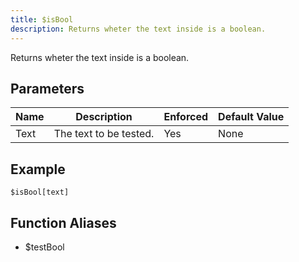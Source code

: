 ```yaml
---
title: $isBool
description: Returns wheter the text inside is a boolean.
---
```


Returns wheter the text inside is a boolean.
## Parameters
| Name |      Description       | Enforced | Default Value |
|------|------------------------|----------|---------------|
| Text | The text to be tested. | Yes      | None          |
## Example
```eats
$isBool[text]
```
## Function Aliases
- $testBool